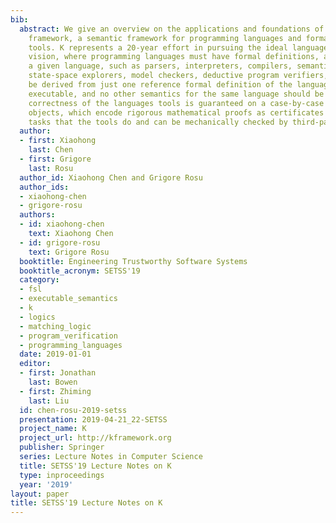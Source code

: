 ```yaml
---
bib:
  abstract: We give an overview on the applications and foundations of the K language
    framework, a semantic framework for programming languages and formal analysis
    tools. K represents a 20-year effort in pursuing the ideal language framework
    vision, where programming languages must have formal definitions, and tools for
    a given language, such as parsers, interpreters, compilers, semantic-based debuggers,
    state-space explorers, model checkers, deductive program verifiers, etc., can
    be derived from just one reference formal definition of the language, which is
    executable, and no other semantics for the same language should be needed. The
    correctness of the languages tools is guaranteed on a case-by-case basis by proof
    objects, which encode rigorous mathematical proofs as certificates for every individual
    tasks that the tools do and can be mechanically checked by third-party proof checkers.
  author:
  - first: Xiaohong
    last: Chen
  - first: Grigore
    last: Rosu
  author_id: Xiaohong Chen and Grigore Rosu
  author_ids:
  - xiaohong-chen
  - grigore-rosu
  authors:
  - id: xiaohong-chen
    text: Xiaohong Chen
  - id: grigore-rosu
    text: Grigore Rosu
  booktitle: Engineering Trustworthy Software Systems
  booktitle_acronym: SETSS'19
  category:
  - fsl
  - executable_semantics
  - k
  - logics
  - matching_logic
  - program_verification
  - programming_languages
  date: 2019-01-01
  editor:
  - first: Jonathan
    last: Bowen
  - first: Zhiming
    last: Liu
  id: chen-rosu-2019-setss
  presentation: 2019-04-21_22-SETSS
  project_name: K
  project_url: http://kframework.org
  publisher: Springer
  series: Lecture Notes in Computer Science
  title: SETSS'19 Lecture Notes on K
  type: inproceedings
  year: '2019'
layout: paper
title: SETSS'19 Lecture Notes on K
---
```

